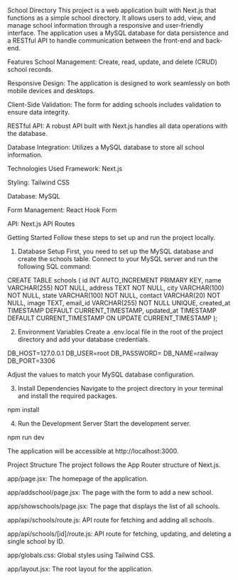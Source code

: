 School Directory
This project is a web application built with Next.js that functions as a simple school directory. It allows users to add, view, and manage school information through a responsive and user-friendly interface. The application uses a MySQL database for data persistence and a RESTful API to handle communication between the front-end and back-end.

Features
School Management: Create, read, update, and delete (CRUD) school records.

Responsive Design: The application is designed to work seamlessly on both mobile devices and desktops.

Client-Side Validation: The form for adding schools includes validation to ensure data integrity.

RESTful API: A robust API built with Next.js handles all data operations with the database.

Database Integration: Utilizes a MySQL database to store all school information.

Technologies Used
Framework: Next.js

Styling: Tailwind CSS

Database: MySQL

Form Management: React Hook Form

API: Next.js API Routes

Getting Started
Follow these steps to set up and run the project locally.

1. Database Setup
First, you need to set up the MySQL database and create the schools table. Connect to your MySQL server and run the following SQL command:

CREATE TABLE schools (
    id INT AUTO_INCREMENT PRIMARY KEY,
    name VARCHAR(255) NOT NULL,
    address TEXT NOT NULL,
    city VARCHAR(100) NOT NULL,
    state VARCHAR(100) NOT NULL,
    contact VARCHAR(20) NOT NULL,
    image TEXT,
    email_id VARCHAR(255) NOT NULL UNIQUE,
    created_at TIMESTAMP DEFAULT CURRENT_TIMESTAMP,
    updated_at TIMESTAMP DEFAULT CURRENT_TIMESTAMP ON UPDATE CURRENT_TIMESTAMP
);

2. Environment Variables
Create a .env.local file in the root of the project directory and add your database credentials.

DB_HOST=127.0.0.1
DB_USER=root
DB_PASSWORD=
DB_NAME=railway
DB_PORT=3306

Adjust the values to match your MySQL database configuration.

3. Install Dependencies
Navigate to the project directory in your terminal and install the required packages.

npm install

4. Run the Development Server
Start the development server.

npm run dev

The application will be accessible at http://localhost:3000.

Project Structure
The project follows the App Router structure of Next.js.

app/page.jsx: The homepage of the application.

app/addschool/page.jsx: The page with the form to add a new school.

app/showschools/page.jsx: The page that displays the list of all schools.

app/api/schools/route.js: API route for fetching and adding all schools.

app/api/schools/[id]/route.js: API route for fetching, updating, and deleting a single school by ID.

app/globals.css: Global styles using Tailwind CSS.

app/layout.jsx: The root layout for the application.
